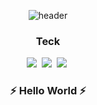 <div align="center">

![header](https://capsule-render.vercel.app/api?type=waving&color=50874D&height=300&section=header&text=Welcome!&fontColor=#50874d&fontSize=90)

<h3 align="center">Teck</h3>
<p align="center">
    <img src="https://img.shields.io/badge/python-3670A0?style=for-the-badge&logo=python&logoColor=ffdd54"/></a>&nbsp
    <img src="https://img.shields.io/badge/FastAPI-005571?style=for-the-badge&logo=fastapi"/></a>&nbsp
    <img src="https://img.shields.io/badge/DJANGO-REST-ff1709?style=for-the-badge&logo=django&logoColor=white&color=ff1709&labelColor=gray"/></a>&nbsp
</p>

<h3 align="center"> ⚡️ Hello World ⚡️ </h3>

</p>


<br>



</div>
